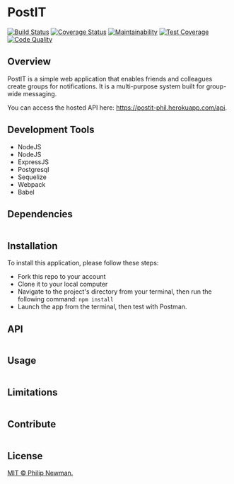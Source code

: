 # PostIT

[![Build Status](https://travis-ci.org/Philipeano/post-it.svg)](https://travis-ci.org/Philipeano/post-it)
[![Coverage Status](https://coveralls.io/repos/github/Philipeano/post-it/badge.svg)](https://coveralls.io/github/Philipeano/post-it)
[![Maintainability](https://api.codeclimate.com/v1/badges/cce4bd525b5ba150b8b0/maintainability)](https://codeclimate.com/github/Philipeano/post-it/maintainability)
[![Test Coverage](https://api.codeclimate.com/v1/badges/cce4bd525b5ba150b8b0/test_coverage)](https://codeclimate.com/github/Philipeano/post-it/test_coverage)
[![Code Quality](https://img.shields.io/badge/Protected%20by-Hound-blue.svg)](https://houndci.com)

## Overview
PostIT is a simple web application that enables friends and colleagues create groups for notifications. It is a multi-purpose system built for group-wide messaging.  

You can access the hosted API here: https://postit-phil.herokuapp.com/api. 

## Development Tools

- NodeJS
- NodeJS
- ExpressJS
- Postgresql
- Sequelize
- Webpack
- Babel

## Dependencies

```
```

## Installation
To install this application, please follow these steps:

- Fork this repo to your account
- Clone it to your local computer
- Navigate to the project's directory from your terminal, then run the following command: ```npm install```
- Launch the app from the terminal, then test with Postman.

## API

```
```

## Usage

```
```

## Limitations

```
```

## Contribute

```
```

## License
[MIT © Philip Newman.](../LICENSE)
